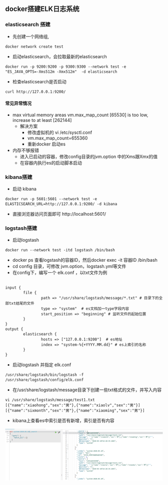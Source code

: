 ## docker搭建ELK日志系统



### elasticsearch 搭建

* 先创建一个网络组,

```shell
docker network create test
```

* 启动elasticsearch，会拉取最新的elasticsearch

```shell
docker run -p 9200:9200 -p 9300:9300 --network test -e  "ES_JAVA_OPTS=-Xms512m -Xmx512m"  -d elasticsearch
```

* 检查elasticsearch是否启动

```shell
curl http://127.0.0.1:9200/
```

#### 常见异常情况

* max virtual memory areas vm.max_map_count [65530] is too low, increase to at least [262144]
  * 解决方案 
    * 修改虚拟机的 vi /etc/sysctl.conf
    * vm.max_map_count=655360 
    * 重新docker 启动es
* 内存不够报错
  * 进入已启动的容器，修改config目录的jvm.option 中的Xms跟Xmx的值
  * 在容器内执行es的启动脚本启动



### kibana搭建

* 启动 kibana

```she
docker run -p 5601:5601 --network test -e ELASTICSEARCH_URL=http://127.0.0.1:9200/ -d kibana
```

* 直接浏览器访问页面即可 http://localhost:5601/



### logstash搭建

* 启动logstash 

``` shell
docker run --network test -itd logstash /bin/bash
```

* docker ps 查看logstash的容器ID，然后docker exec -it 容器ID /bin/bash
* cd config 目录，可修改 jvm.option，logstash.yml等文件
* 在config下，编写一个 elk.conf ，以txt文件为例

```shell

input {
        file { 
                path => "/usr/share/logstash/message/*.txt" # 目录下的全部txt结尾的文件
                type => "system"  # es文档加一type字段内容
                start_position => "beginning" # 监听文件的起始位置
        }
}
output {
        elasticsearch {
                hosts => ["127.0.0.1:9200"]  # es地址
                index => "system-%{+YYYY.MM.dd}" # es上索引的名称
        }
}
```

* 启动logstash 并指定 elk.conf 

```shel
/usr/share/logstash/bin/logstash -f  /usr/share/logstash/config/elk.conf
```

* 在/usr/share/logstash/message目录下创建一些txt格式的文件，并写入内容

```shell
vi /usr/share/logstash/message/test1.txt 
[{"name":"xiaohong","sex":"男"},{"name":"xiaolv","sex":"男"}]
[{"name":"sixmonth","sex":"男"},{"name":"xiaoming","sex":"男"}]
```

* kibana上查看es中索引是否有新增，索引是否有内容

![elk日志系统验证](./elk验证.png)

